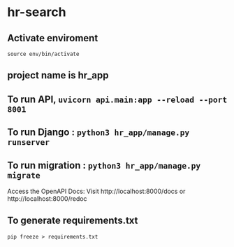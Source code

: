 # hr-search

## Activate enviroment  

`source env/bin/activate`

## project name is hr_app

## To run API, `uvicorn api.main:app --reload --port 8001`

## To run Django : `python3 hr_app/manage.py runserver`

## To run migration : `python3 hr_app/manage.py migrate`

Access the OpenAPI Docs: Visit http://localhost:8000/docs or http://localhost:8000/redoc

## To generate requirements.txt 

`pip freeze > requirements.txt`